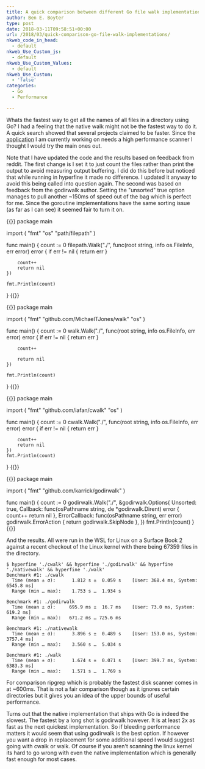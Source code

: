 ```yaml
---
title: A quick comparison between different Go file walk implementations
author: Ben E. Boyter
type: post
date: 2018-03-11T09:58:51+00:00
url: /2018/03/quick-comparison-go-file-walk-implementations/
nkweb_code_in_head:
  - default
nkweb_Use_Custom_js:
  - default
nkweb_Use_Custom_Values:
  - default
nkweb_Use_Custom:
  - 'false'
categories:
  - Go
  - Performance

---
```

Whats the fastest way to get all the names of all files in a directory using Go? I had a feeling that the native walk might not be the fastest way to do it. A quick search showed that several projects claimed to be faster. Since the [application][1] I am currently working on needs a high performance scanner I thought I would try the main ones out.

Note that I have updated the code and the results based on feedback from reddit. The first change is I set it to just count the files rather than print the output to avoid measuring output buffering. I did do this before but noticed that while running in hyperfine it made no difference. I updated it anyway to avoid this being called into question again. The second was based on feedback from the godirwalk author. Setting the "unsorted" true option manages to pull another ~150ms of speed out of the bag which is perfect for me. Since the goroutine implementations have the same sorting issue (as far as I can see) it seemed fair to turn it on.

{{<highlight go>}}
package main

import (
	"fmt"
	"os"
	"path/filepath"
)

func main() {
	count := 0
	filepath.Walk("./", func(root string, info os.FileInfo, err error) error {
		if err != nil {
			return err
		}

		count++
		return nil
	})

	fmt.Println(count)
}
{{</highlight>}}

{{<highlight go>}}
package main

import (
	"fmt"
	"github.com/MichaelTJones/walk"
	"os"
)

func main() {
	count := 0
	walk.Walk("./", func(root string, info os.FileInfo, err error) error {
		if err != nil {
			return err
		}

		count++

		return nil
	})

	fmt.Println(count)
}
{{</highlight>}}

{{<highlight go>}}
package main

import (
	"fmt"
	"github.com/iafan/cwalk"
	"os"
)

func main() {
	count := 0
	cwalk.Walk("./", func(root string, info os.FileInfo, err error) error {
		if err != nil {
			return err
		}

		count++
		return nil
	})
	fmt.Println(count)
}
{{</highlight>}}

{{<highlight go>}}
package main

import (
	"fmt"
	"github.com/karrick/godirwalk"
)

func main() {
	count := 0
	godirwalk.Walk("./", &godirwalk.Options{
		Unsorted: true,
		Callback: func(osPathname string, de *godirwalk.Dirent) error {
			count++
			return nil
		},
		ErrorCallback: func(osPathname string, err error) godirwalk.ErrorAction {
			return godirwalk.SkipNode
		},
	})
	fmt.Println(count)
}
{{</highlight>}}

And the results. All were run in the WSL for Linux on a Surface Book 2 against a recent checkout of the Linux kernel with there being 67359 files in the directory.

```
$ hyperfine './cwalk' && hyperfine './godirwalk' && hyperfine './nativewalk' && hyperfine './walk'
Benchmark #1: ./cwalk
  Time (mean ± σ):      1.812 s ±  0.059 s    [User: 368.4 ms, System: 6545.8 ms]
  Range (min … max):    1.753 s …  1.934 s

Benchmark #1: ./godirwalk
  Time (mean ± σ):     695.9 ms ±  16.7 ms    [User: 73.0 ms, System: 619.2 ms]
  Range (min … max):   671.2 ms … 725.6 ms

Benchmark #1: ./nativewalk
  Time (mean ± σ):      3.896 s ±  0.489 s    [User: 153.0 ms, System: 3757.4 ms]
  Range (min … max):    3.560 s …  5.034 s

Benchmark #1: ./walk
  Time (mean ± σ):      1.674 s ±  0.071 s    [User: 399.7 ms, System: 6383.3 ms]
  Range (min … max):    1.571 s …  1.769 s
```

For comparison ripgrep which is probably the fastest disk scanner comes in at ~600ms. That is not a fair comparison though as it ignores certain directories but it gives you an idea of the upper bounds of useful performance.

Turns out that the native implementation that ships with Go is indeed the slowest. The fastest by a long shot is godirwalk however. It is at least 2x as fast as the next quickest implementation. So if bleeding performance matters it would seem that using godirwalk is the best option. If however you want a drop in replacement for some additional speed I would suggest going with cwalk or walk. Of course if you aren't scanning the linux kernel its hard to go wrong with even the native implementation which is generally fast enough for most cases.

 [1]: https://github.com/boyter/scc